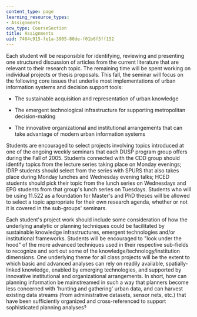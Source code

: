 ```yaml
---
content_type: page
learning_resource_types:
- Assignments
ocw_type: CourseSection
title: Assignments
uid: 7464c915-fe1a-3905-80de-f01b6f3ff152
---
```


Each student will be responsible for identifying, reviewing and presenting one structured discussion of articles from the current literature that are relevant to their research topic. The remaining time will be spent working on individual projects or thesis proposals. This fall, the seminar will focus on the following core issues that underlie most implementations of urban information systems and decision support tools:

*   The sustainable acquisition and representation of urban knowledge
    
*   The emergent technological infrastructure for supporting metropolitan decision-making
    
*   The innovative organizational and institutional arrangements that can take advantage of modern urban information systems
    

Students are encouraged to select projects involving topics introduced at one of the ongoing weekly seminars that each DUSP program group offers during the Fall of 2005. Students connected with the CDD group should identify topics from the lecture series taking place on Monday evenings; IDRP students should select from the series with SPURS that also takes place during Monday lunches and Wednesday evening talks; HCED students should pick their topic from the lunch series on Wednesdays and EPG students from that group's lunch series on Tuesdays. Students who will be using 11.522 as a foundation for Master's and PhD theses will be allowed to select a topic appropriate for their own research agenda, whether or not it is covered in the sub-groups' seminars.

Each student's project work should include some consideration of how the underlying analytic or planning techniques could be facilitated by sustainable knowledge infrastructures, emergent technologies and/or institutional frameworks. Students will be encouraged to "look under the hood" of the more advanced techniques used in their respective sub-fields to recognize and sort out some of the knowledge/technology/institution dimensions. One underlying theme for all class projects will be the extent to which basic and advanced analyses can rely on readily available, spatially-linked knowledge, enabled by emerging technologies, and supported by innovative institutional and organizational arrangements. In short, how can planning information be mainstreamed in such a way that planners become less concerned with 'hunting and gathering' urban data, and can harvest existing data streams (from administrative datasets, sensor nets, etc.) that have been sufficiently organized and cross-referenced to support sophisticated planning analyses?